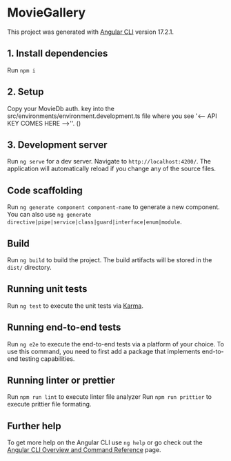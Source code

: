 # MovieGallery

This project was generated with [Angular CLI](https://github.com/angular/angular-cli) version 17.2.1.

## 1. Install dependencies
Run `npm i`

## 2. Setup
Copy your MovieDb auth. key into the src/environments/environment.development.ts file where you see '<-- API KEY COMES HERE -->''. ()

## 3. Development server

Run `ng serve` for a dev server. Navigate to `http://localhost:4200/`. The application will automatically reload if you change any of the source files.

## Code scaffolding

Run `ng generate component component-name` to generate a new component. You can also use `ng generate directive|pipe|service|class|guard|interface|enum|module`.

## Build

Run `ng build` to build the project. The build artifacts will be stored in the `dist/` directory.

## Running unit tests

Run `ng test` to execute the unit tests via [Karma](https://karma-runner.github.io).

## Running end-to-end tests

Run `ng e2e` to execute the end-to-end tests via a platform of your choice. To use this command, you need to first add a package that implements end-to-end testing capabilities.

## Running linter or prettier

Run `npm run lint` to execute linter file analyzer
Run `npm run prittier` to execute prittier file formating.

## Further help

To get more help on the Angular CLI use `ng help` or go check out the [Angular CLI Overview and Command Reference](https://angular.io/cli) page.
